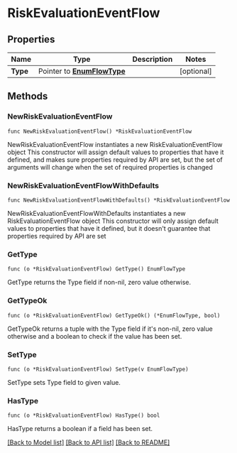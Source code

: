 # RiskEvaluationEventFlow

## Properties

Name | Type | Description | Notes
------------ | ------------- | ------------- | -------------
**Type** | Pointer to [**EnumFlowType**](EnumFlowType.md) |  | [optional] 

## Methods

### NewRiskEvaluationEventFlow

`func NewRiskEvaluationEventFlow() *RiskEvaluationEventFlow`

NewRiskEvaluationEventFlow instantiates a new RiskEvaluationEventFlow object
This constructor will assign default values to properties that have it defined,
and makes sure properties required by API are set, but the set of arguments
will change when the set of required properties is changed

### NewRiskEvaluationEventFlowWithDefaults

`func NewRiskEvaluationEventFlowWithDefaults() *RiskEvaluationEventFlow`

NewRiskEvaluationEventFlowWithDefaults instantiates a new RiskEvaluationEventFlow object
This constructor will only assign default values to properties that have it defined,
but it doesn't guarantee that properties required by API are set

### GetType

`func (o *RiskEvaluationEventFlow) GetType() EnumFlowType`

GetType returns the Type field if non-nil, zero value otherwise.

### GetTypeOk

`func (o *RiskEvaluationEventFlow) GetTypeOk() (*EnumFlowType, bool)`

GetTypeOk returns a tuple with the Type field if it's non-nil, zero value otherwise
and a boolean to check if the value has been set.

### SetType

`func (o *RiskEvaluationEventFlow) SetType(v EnumFlowType)`

SetType sets Type field to given value.

### HasType

`func (o *RiskEvaluationEventFlow) HasType() bool`

HasType returns a boolean if a field has been set.


[[Back to Model list]](../README.md#documentation-for-models) [[Back to API list]](../README.md#documentation-for-api-endpoints) [[Back to README]](../README.md)


